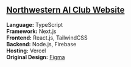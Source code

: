 ## [Northwestern AI Club Website](https://northwestern-ai-club.vercel.app)

**Language:** TypeScript
<br />
**Framework:** Next.js
<br />
**Frontend:** React.js, TailwindCSS
<br />
**Backend:** Node.js, Firebase
<br />
**Hosting:** Vercel
<br />
**Original Design:** [Figma](https://www.figma.com/design/v1LQ05pkop7VuLCs3te2Cu/Northwestern-AI-Website?node-id=0-1&t=g7WQGmDICAlz3iRA-1)
